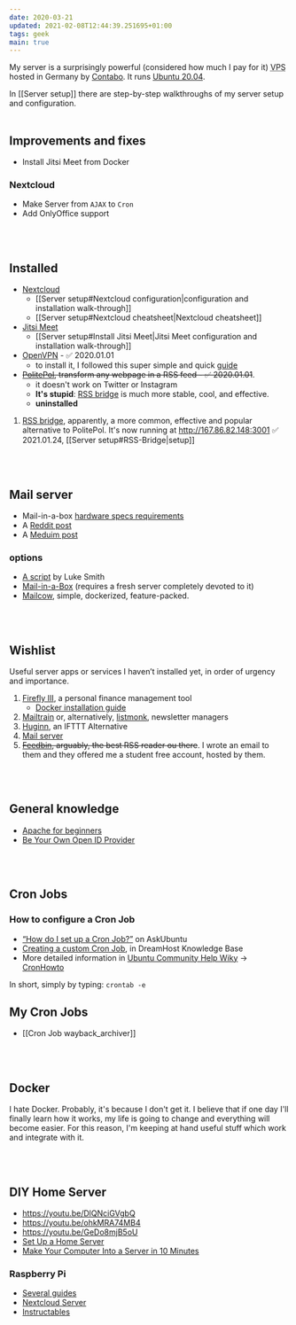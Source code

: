 ```yaml
---
date: 2020-03-21
updated: 2021-02-08T12:44:39.251695+01:00
tags: geek
main: true
---
```

My server is a surprisingly powerful (considered how much I pay for it) <abbr title="Virtual Private Server">VPS</abbr> hosted in Germany by [Contabo](https://contabo.com "Contabo official website"). It runs [Ubuntu 20.04](https://releases.ubuntu.com/20.04/ "Ubuntu 20.04 release page").

<div class="box">
	In [[Server setup]] there are step-by-step walkthroughs of my server setup and configuration.
</div>

<br>

## Improvements and fixes

- Install Jitsi Meet from Docker

### Nextcloud

- Make Server from `AJAX` to `Cron`
- Add OnlyOffice support

<br>
<br>

## Installed

- [Nextcloud](https://nextcloud.com "Nextcloud official website")
	- [[Server setup#Nextcloud configuration|configuration and installation walk-through]]
	- [[Server setup#Nextcloud cheatsheet|Nextcloud cheatsheet]]
- [Jitsi Meet](https://jitsi.org "Jitsi Meet official website")
	- [[Server setup#Install Jitsi Meet|Jitsi Meet configuration and installation walk-through]]
- [OpenVPN](https://openvpn.net "OpenVPN official website") - ✅ 2020.01.01
	- to install it, I followed this super simple and quick [guide](https://dev.to/phiilu/host-your-own-openvpn-server-in-a-few-seconds-73l "Host Your own OpenVPN Server in a few seconds - DEV")
- ~~[PolitePol](https://github.com/taroved/pol), transform any webpage in a RSS feed - ✅ 2020.01.01~~.
	- it doesn't work on Twitter or Instagram
	- **It's stupid**: [RSS bridge](https://github.com/RSS-Bridge/rss-bridge "RSS Bridge on GitHub") is much more stable, cool, and effective.
	- **uninstalled**
1. [RSS bridge](https://github.com/RSS-Bridge/rss-bridge "RSS Bridge on GitHub"), apparently, a more common, effective and popular alternative to PolitePol. It's now running at <http://167.86.82.148:3001> ✅ 2021.01.24, [[Server setup#RSS-Bridge|setup]]

<br>
<br>

## Mail server

- Mail-in-a-box [hardware specs requirements](https://discourse.mailinabox.email/t/minimal-server-performance/6997)
- A [Reddit post](https://www.reddit.com/r/selfhosted/comments/6h88qf/on_selfhosted_mail_servers/)
- A [Meduim post](https://medium.com/@stoyanov.veseline/self-hosting-a-mail-server-in-2019-6d29542dadd4)

### options

- [A script](https://github.com/LukeSmithxyz/emailwiz "emailwiz repository on GitHub") by Luke Smith
- [Mail-in-a-Box](https://mailinabox.email "Mailinabox official website") (requires a fresh server completely devoted to it)
- [Mailcow](https://mailcow.email/ "Mailcow official website"), simple, dockerized, feature-packed.

<br>
<br>

## Wishlist

Useful server apps or services I haven’t installed yet, in order of urgency and importance.

1. [Firefly III](https://www.firefly-iii.org "Firefly III"), a personal finance management tool
	- [Docker installation guide](https://docs.firefly-iii.org/firefly-iii/installation/docker/ "FIrefly III Docker installation guide")
1. [Mailtrain](https://github.com/Mailtrain-org/mailtrain "Mailtrain on GitHub") or, alternatively, [listmonk](https://listmonk.app), newsletter managers
2. [Huginn](https://github.com/huginn/huginn "Huginn repository on GitHub"), an IFTTT Alternative
3. [Mail server](#mail-server)
4. ~~[Feedbin](https://feedbin.com "Feedbin official website"), arguably, the best RSS reader ou there~~. I wrote an email to them and they offered me a student free account, hosted by them.

<br>
<br>

## General knowledge

- [Apache for beginners](https://web.archive.org/web/20161227005904/https://www.wired.com/2010/02/Apache_for_Beginners "Apache for Beginners on WIRED")
- [Be Your Own Open ID Provider](https://web.archive.org/web/20161227023027/https://www.wired.com/2010/02/Be_Your_Own_OpenID_Provider "Be Your Own Open ID Provider - WIRED")

<br>
<br>

## Cron Jobs

### How to configure a Cron Job

- [<q>How do I set up a Cron Job?</q>](https://askubuntu.com/questions/2368/how-do-i-set-up-a-cron-job "How do I set up a Cron Job? - AskUbuntu") on AskUbuntu
- [Creating a custom Cron Job](https://help.dreamhost.com/hc/en-us/articles/215767047-Creating-a-custom-Cron-Job "Creating a custom Cron Job"), in DreamHost Knowledge Base
- More detailed information in [Ubuntu Community Help Wiky](https://help.ubuntu.com/community "Ubuntu Community Help Wik") &rarr; [CronHowto](https://help.ubuntu.com/community/CronHowto "CronHowto in Ubuntu Community Help Wiki")

In short, simply by typing: `crontab -e`

## My Cron Jobs

- [[Cron Job wayback_archiver]]

<br>
<br>

## Docker

I hate Docker. Probably, it's because I don't get it. I believe that if one day I'll finally learn how it works, my life is going to change and everything will become easier. For this reason, I'm keeping at hand useful stuff which work and integrate with it.

<br>
<br>

## DIY Home Server

- <https://youtu.be/DlQNciGVgbQ>
- <https://youtu.be/ohkMRA74MB4>
- <https://youtu.be/GeDo8mjB5oU>
- [Set Up a Home Server](https://www.wired.com/2010/02/set-up-a-home-server/ "Set Up a Home Server - WIRED")
- [Make Your Computer Into a Server in 10 Minutes](https://www.instructables.com/id/Make-Your-Computer-Into-A-Server-in-10-Minutes-fr/)

### Raspberry Pi

- [Several guides](https://pimylifeup.com/category/projects/server/ "Server - Pimpmylifeup")
- [Nextcloud Server](https://lonewolfonline.net/raspberry-pi-personal-cloud-server/ "Raspberry Pi Personal cloud server")
- [Instructables](https://www.instructables.com/id/Ultimate-Pi-Based-Home-Server/ "Ultimate Pi-Based Home Server")